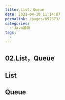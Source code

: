 ```yaml
---
title: List，Queue
date: 2021-04-10 11:14:07
permalink: /pages/692973/
categories:
  - Java基础
tags:
  - 
---
```

## 02.List，Queue

## List

## Queue